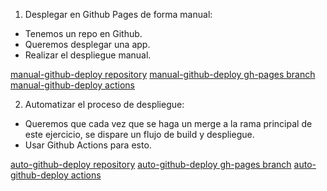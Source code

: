 1. Desplegar en Github Pages de forma manual:

- Tenemos un repo en Github.
- Queremos desplegar una app.
- Realizar el despliegue manual.

[manual-github-deploy repository](https://github.com/jesusbm90/manual-github-deploy)
[manual-github-deploy gh-pages branch](https://github.com/jesusbm90/manual-github-deploy/tree/gh-pages)
[manual-github-deploy actions](https://github.com/jesusbm90/manual-github-deploy/actions/workflows/pages/pages-build-deployment)

2. Automatizar el proceso de despliegue:

- Queremos que cada vez que se haga un merge a la rama principal de este ejercicio, se dispare un flujo de build y despliegue.
- Usar Github Actions para esto.

[auto-github-deploy repository](https://github.com/jesusbm90/auto-github-deploy)
[auto-github-deploy gh-pages branch](https://github.com/jesusbm90/auto-github-deploy/tree/gh-pages)
[auto-github-deploy actions](https://github.com/jesusbm90/auto-github-deploy/actions/workflows/cd.yml)
